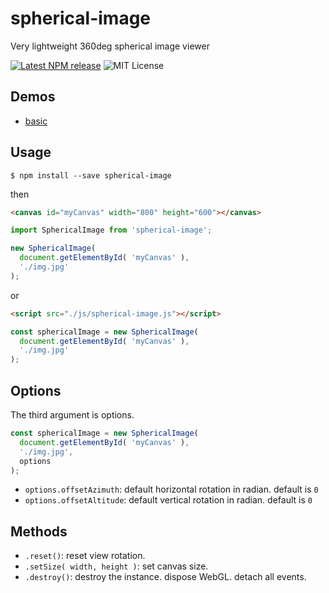 # spherical-image

Very lightweight 360deg spherical image viewer

[![Latest NPM release](https://img.shields.io/npm/v/spherical-image.svg)](https://www.npmjs.com/package/spherical-image)
![MIT License](https://img.shields.io/npm/l/spherical-image.svg)

## Demos

- [basic](https://yomotsu.github.io/spherical-image/examples/index.html)

## Usage

```shell
$ npm install --save spherical-image
```

then
```html
<canvas id="myCanvas" width="800" height="600"></canvas>
```

```javascript
import SphericalImage from 'spherical-image';

new SphericalImage(
  document.getElementById( 'myCanvas' ),
  './img.jpg'
);
```

or

```html
<script src="./js/spherical-image.js"></script>
```

```javascript
const sphericalImage = new SphericalImage(
  document.getElementById( 'myCanvas' ),
  './img.jpg'
);
```

## Options

The third argument is options.

```js
const sphericalImage = new SphericalImage(
  document.getElementById( 'myCanvas' ),
  './img.jpg',
  options
);
```

- `options.offsetAzimuth`: default horizontal rotation in radian. default is `0`
- `options.offsetAltitude`: default vertical rotation in radian. default is `0`


## Methods

- `.reset()`: reset view rotation.
- `.setSize( width, height )`: set canvas size.
- `.destroy()`: destroy the instance. dispose WebGL. detach all events.
